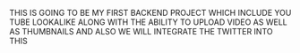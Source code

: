 THIS IS GOING TO BE MY FIRST BACKEND PROJECT WHICH INCLUDE YOU TUBE LOOKALIKE ALONG WITH THE ABILITY TO UPLOAD VIDEO AS WELL AS THUMBNAILS AND ALSO WE WILL INTEGRATE THE TWITTER INTO THIS
